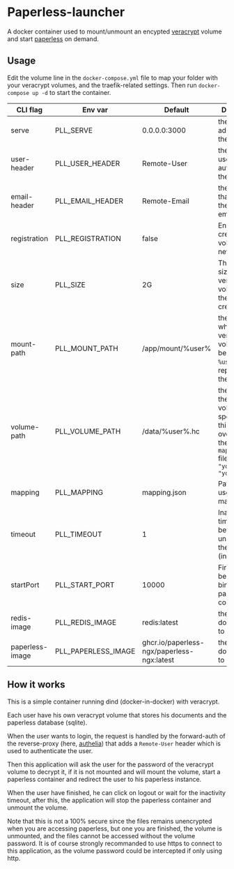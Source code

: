 # Paperless-launcher

A docker container used to mount/unmount an encypted [veracrypt](https://www.veracrypt.fr/en/Home.html) volume and start [paperless](https://github.com/paperless-ngx/paperless-ngx) on demand.

## Usage

Edit the volume line in the `docker-compose.yml` file to map your folder with your veracrypt volumes, and the traefik-related settings.
Then run `docker-compose up -d` to start the container.

|CLI flag|Env var|Default|Description|
|-----|---|-------|-----------|
|serve|PLL_SERVE|0.0.0.0:3000|the bind address of the server|
|user-header|PLL_USER_HEADER|Remote-User|the header used to authenticate the user|
|email-header|PLL_EMAIL_HEADER|Remote-Email|the header that contains the user's email address|
|registration|PLL_REGISTRATION|false|Enable auto creation of volumes for new users|
|size|PLL_SIZE|2G|The default size of a veracrypt volume for the auto creation|
|mount-path|PLL_MOUNT_PATH|/app/mount/%user%|the path where the veracrypt volume will be mounted, `%user%` will be repaced by the username
|volume-path|PLL_VOLUME_PATH|/data/%user%.hc|the path to the veracrypt volume for a specific user, this can be overwritten in the `mappings.json` file with `"youruser": "yourpath"`|
|mapping|PLL_MAPPING|mapping.json|Path to the user to path mapping file|
|timeout|PLL_TIMEOUT|1|Inactivity timeout before unmounting the volume (in minutes)|
|startPort|PLL_START_PORT|10000|First port to be used to bind the paperless container|
|redis-image|PLL_REDIS_IMAGE|redis:latest|the redis docker image to use|
|paperless-image|PLL_PAPERLESS_IMAGE|ghcr.io/paperless-ngx/paperless-ngx:latest|the paperless docker image to use|

## How it works

This is a simple container running dind (docker-in-docker) with veracrypt.

Each user have his own veracrypt volume that stores his documents and the paperless database (sqlite).

When the user wants to login, the request is handled by the forward-auth of the reverse-proxy (here, [authelia](https://github.com/authelia/authelia)) that adds a `Remote-User` header which is used to authenticate the user.

Then this application will ask the user for the password of the veracrypt volume to decrypt it, if it is not mounted and will mount the volume, start a paperless container and redirect the user to his paperless instance.

When the user have finished, he can click on logout or wait for the inactivity timeout, after this, the application will stop the paperless container and unmount the volume.

Note that this is not a 100% secure since the files remains unencrypted when you are accessing paperless, but one you are finished, the volume is unmounted, and the files cannot be accessed without the volume password. It is of course strongly recommanded to use https to connect to this application, as the volume password could be intercepted if only using http.


